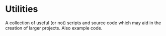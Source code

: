 # Utilities
A collection of useful (or not) scripts and source code which may aid in the
creation of larger projects. Also example code.

